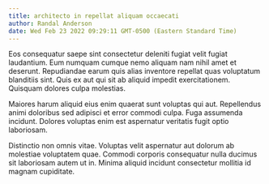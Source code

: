 ```yaml
---
title: architecto in repellat aliquam occaecati
author: Randal Anderson
date: Wed Feb 23 2022 09:29:11 GMT-0500 (Eastern Standard Time)
---
```

Eos consequatur saepe sint consectetur deleniti fugiat velit fugiat laudantium. Eum numquam cumque nemo aliquam nam nihil amet et deserunt. Repudiandae earum quis alias inventore repellat quas voluptatum blanditiis sint. Quis ex aut qui sit ab aliquid impedit exercitationem. Quisquam dolores culpa molestias.

 Maiores harum aliquid eius enim quaerat sunt voluptas qui aut. Repellendus animi doloribus sed adipisci et error commodi culpa. Fuga assumenda incidunt. Dolores voluptas enim est aspernatur veritatis fugit optio laboriosam.

 Distinctio non omnis vitae. Voluptas velit aspernatur aut dolorum ab molestiae voluptatem quae. Commodi corporis consequatur nulla ducimus sit laboriosam autem ut in. Minima aliquid incidunt consectetur mollitia id magnam cupiditate.